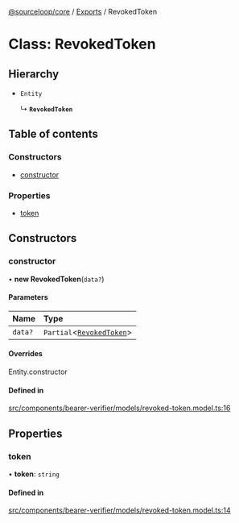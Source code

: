 [@sourceloop/core](../README.md) / [Exports](../modules.md) / RevokedToken

# Class: RevokedToken

## Hierarchy

- `Entity`

  ↳ **`RevokedToken`**

## Table of contents

### Constructors

- [constructor](RevokedToken.md#constructor)

### Properties

- [token](RevokedToken.md#token)

## Constructors

### constructor

• **new RevokedToken**(`data?`)

#### Parameters

| Name | Type |
| :------ | :------ |
| `data?` | `Partial`<[`RevokedToken`](RevokedToken.md)\> |

#### Overrides

Entity.constructor

#### Defined in

[src/components/bearer-verifier/models/revoked-token.model.ts:16](https://github.com/sourcefuse/loopback4-microservice-catalog/blob/77bb890a2/packages/core/src/components/bearer-verifier/models/revoked-token.model.ts#L16)

## Properties

### token

• **token**: `string`

#### Defined in

[src/components/bearer-verifier/models/revoked-token.model.ts:14](https://github.com/sourcefuse/loopback4-microservice-catalog/blob/77bb890a2/packages/core/src/components/bearer-verifier/models/revoked-token.model.ts#L14)
